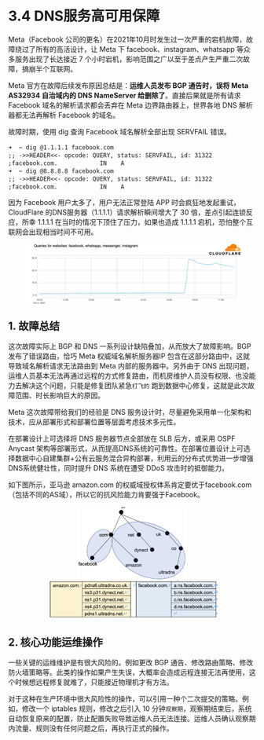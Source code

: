 # 3.4 DNS服务高可用保障

Meta（Facebook 公司的更名）在2021年10月时发生过一次严重的宕机故障，故障绕过了所有的高活设计，让 Meta 下 facebook、instagram、whatsapp  等众多服务出现了长达接近 7 个小时宕机，影响范围之广以至于差点产生严重二次故障，搞崩半个互联网。

Meta 官方在故障后续发布原因总结是：**运维人员发布 BGP 通告时，误将 Meta AS32934 自治域内的 DNS NameServer 给删除了**。直接后果就是所有请求 Facebook 域名的解析请求都会丢弃在 Meta 边界路由器上，世界各地 DNS 解析器都无法再解析 Facebook 的域名。

故障时期，使用 dig 查询 Facebook 域名解析全部出现 SERVFAIL 错误。

```
➜  ~ dig @1.1.1.1 facebook.com
;; ->>HEADER<<- opcode: QUERY, status: SERVFAIL, id: 31322
;facebook.com.            IN    A
➜  ~ dig @8.8.8.8 facebook.com
;; ->>HEADER<<- opcode: QUERY, status: SERVFAIL, id: 31322
;facebook.com.            IN    A
```

因为 Facebook 用户太多了，用户无法正常登陆 APP 时会疯狂地发起重试，CloudFlare 的DNS服务器（1.1.1.1）请求解析瞬间增大了 30 倍，差点引起连锁反应，所幸 1.1.1.1 在当时的情况下顶住了压力，如果也造成 1.1.1.1 宕机，恐怕整个互联网会出现相当时间不可用。

<div  align="center">
	<img src="../assets/cloudflare-dns.png" width = "450"  align=center />
</div>

## 1. 故障总结

这次故障实际上 BGP 和 DNS 一系列设计缺陷叠加，从而放大了故障影响。BGP 发布了错误路由，恰巧 Meta 权威域名解析服务器IP 包含在这部分路由中，这就导致域名解析请求无法路由到 Meta 内部的服务器中。另外由于 DNS 出现问题，运维人员基本无法再通过远程的方式修复路由，而机房维护人员没有权限、也没能力去解决这个问题，只能是修复团队紧急`打飞的` 跑到数据中心修复，这就是此次故障范围、时长影响巨大的原因。

Meta 这次故障带给我们的经验是 DNS 服务设计时，尽量避免采用单一化架构和技术，应从部署形式和部署位置等层面考虑技术多元性。

在部署设计上可选择将 DNS 服务器节点全部放在 SLB 后方，或采用 OSPF Anycast 架构等部署形式，从而提高DNS系统的可靠性。在部署位置设计上可选择数据中心自建集群+公有云服务混合异构部署，利用云的分布式优势进一步增强 DNS系统健壮性，同时提升 DNS 系统在遭受 DDoS 攻击时的抵御能力。

如下图所示，亚马逊 amazon.com 的权威域授权体系肯定要优于facebook.com （包括不同的AS域），所以它的抗风险能力肯要强于Facebook。

<div  align="center">
	<img src="../assets/dns-1.png" width = "220"  align=center />
</div>

<div  align="center">
	<img src="../assets/dns-2.png" width = "350"  align=center />
</div>

## 2. 核心功能运维操作

一些关键的运维维护是有很大风险的。例如更改 BGP 通告、修改路由策略、修改防火墙策略等。此类的操作如果产生失误，大概率会造成远程连接无法再使用，这个时候想远程修复就难了，只能接近物理机才有方法。

对于这种在生产环境中很大风险性的操作，可以引用一种个二次提交的策略。例如，修改一个 iptables 规则，修改之后引入 10 分钟`观察期`，观察期结束后，系统自动恢复原来的配置，防止配置失败导致运维人员无法连接。运维人员确认观察期内流量、规则没有任何问题之后，再执行正式的操作。